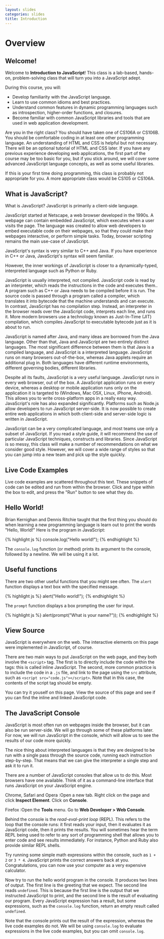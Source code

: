 ```yaml
---
layout: slides
categories: slides
title: Introduction
---
```


Overview
========

Welcome!
--------

Welcome to **Introduction to JavaScript**! This class is a lab-based, hands-on, problem-solving class that will turn you into a JavaScript adept.

During this course, you will:
- Develop familiarity with the JavaScript language.
- Learn to use common idioms and best practices.
- Understand common features in dynamic programming languages such as introspection, higher-order functions, and closures.
- Become familiar with common JavaScript libraries and tools that are used in web application development.

Are you in the right class? You should have taken one of CS106A or CS106B. You should be comfortable coding in at least one other programming language. An understanding of HTML and CSS is helpful but not necessary. There will be an optional tutorial of HTML and CSS later. If you have any previous experience developing web applications, the first part of the course may be too basic for you, but if you stick around, we will cover some advanced JavaScript language concepts, as well as some useful libraries.

If this is your first time doing programming, this class is probably not appropriate for you. A more appropriate class would be CS105 or CS106A.

What is JavaScript?
-------------------

What is JavaScript? JavaScript is primarily a client-side language.

JavaScript started at Netscape, a web browser developed in the 1990s. A webpage can contain embedded JavaScript, which executes when a user visits the page. The language was created to allow web developers to embed executable code on their webpages, so that they could make their webpages interactive, or perform simple tasks. Today, browser scripting remains the main use-case of JavaScript.

JavaScript's syntax is very similar to C++ and Java. If you have experience in C++ or Java, JavaScript's syntax will seem familiar. 

However, the inner workings of JavaScript is closer to a dynamically-typed, interpreted language such as Python or Ruby.

JavaScript is usually interpreted, not compiled. JavaScript code is read by an interpreter, which reads the instructions in the code and executes them.. A program such as C++ or Java needs to be compiled before it is run. The source code is passed through a program called a compiler, which translates it into bytecode that the machine understands and can execute. In contrast, JavaScript has no compilation step. Instead, an interpreter in the browser reads over the JavaScript code, interprets each line, and runs it. More modern browsers use a technology known as Just-In-Time (JIT) compilation, which compiles JavaScript to executable bytecode just as it is about to run.

JavaScript is named after Java, and many ideas are borrowed from the Java language. Other than that, Java and JavaScript are two entirely distinct languages. The most significant difference between them is that Java is a compiled language, and JavaScript is a interpreted language. JavaScript runs on many browsers out-of-the-box, whereas Java applets require an additional plug in. Both languages have different runtime environments, different governing bodies, different libraries.

Despite all its faults, JavaScript is a very useful language. JavaScript runs in every web browser, out of the box. A JavaScript application runs on every device, whereas a desktop or mobile application runs only on the application it is targeted to (Windows, Mac OSX, Linux, iPhone, Android). This allows you to write cross-platform apps in a really easy way. JavaScript's role has also expanded significantly. Platforms such as Node.js allow developers to run JavaScript server-side. It is now possible to create entire web applications in which both client-side and server-side logic is written in JavaScript.

JavaScript can be a very complicated language, and most teams use only a subset of JavaScript. If you read a style guide, it will recommend the use of particular JavaScript techniques, constructs and libraries. Since JavaScript is so messy, this class will make a number of recommendations on what we consider good style. However, we will cover a wide range of styles so that you can jump into a new team and pick up the style quickly.

Live Code Examples
------------------
Live code examples are scattered throughout this text. These snippets of code can be edited and run from within the browser. Click and type within the box to edit, and press the "Run" button to see what they do.

Hello World!
------------
Brian Kernighan and Dennis Ritchie taught that the first thing you should do when learning a new programming language is learn out to print the words "Hello, World!" Here is the program in JavaScript:

{% highlight js %}
console.log("Hello world!");
{% endhighlight %}

The `console.log` function (or method) prints its argument to the console, followed by a newline. We will be using it a lot.

Useful functions
----------------
There are two other useful functions that you might see often. The `alert` function displays a text box with the specified message.

{% highlight js %}
alert("Hello world!");
{% endhighlight %}

The `prompt` function displays a box prompting the user for input.

{% highlight js %}
alert(prompt("What is your name?"));
{% endhighlight %}

View Source
-----------
JavaScript is everywhere on the web. The interactive elements on this page were implemented in JavaScript, of course.

There are two main ways to put JavaScript on the web page, and they both involve the `<script>` tag. The first is to directly include the code within the tags: this is called inline JavaScript. The second, more common practice is to include the code in a `.js` file, and link to the page using the `src` attribute, such as `<script src="code.js"></script>`. Note that in this case, the contents of the script tag should be empty.

You can try it youself on this page. View the source of this page and see if you can find the inline and linked JavaScript code.
<script>
// Example of inline scripts
var youFoundMe = "Hi there! You just found the inline script.";
</script>


The JavaScript Console
----------------------
JavaScript is most often run on webpages inside the browser, but it can also be run server-side. We will go through some of these platforms later. For now, we will run JavaScript in the console, which will allow us to see the results of our code more quickly.

The nice thing about interpreted languages is that they are designed to be run with a single pass through the source code, running each instruction step-by-step. That means that we can give the interpreter a single step and ask it to run it. 

There are a number of JavaScript consoles that allow us to do this. Most browsers have one available. Think of it as a command-line interface that runs JavaScript on your JavaScript engine.

Chrome, Safari and Opera
:Open a new tab. Right click on the page and click **Inspect Element**. Click on **Console**.

Firefox
:Open the **Tools** menu. Go to **Web Developer > Web Console**.

Behind the console is the *read-eval-print loop* (REPL). This refers to the loop that the console runs: it first reads your input, then it evaluates it as JavaScript code, then it prints the results. You will sometimes hear the term REPL being used to refer to any sort of programming shell that allows you to enter code and see results immediately. For instance, Python and Ruby also provide similar REPL shells.

Try running some simple math expressions within the console, such as `1 + 2` or `3 * 4`. JavaScript prints the correct answers back at you. Congratulations, you can now use your computer as a very expensive calculator.

Now try to run the hello world program in the console. It produces two lines of output. The first line is the greeting that we expect. The second line reads `undefined`. This is because the first line is the output that we instructed JavaScript to print, and the second line is the result of evaluating our program. Every JavaScript expression has a result, but some expressions, such as the `console.log` function, return an empty result called `undefined`.

Note that the console prints out the result of the expression, whereas the live code examples do not. We will be using `console.log` to evaluate expressions in the live code examples, but you can omit `console.log`.
